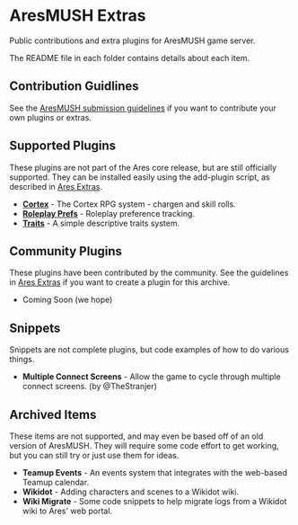 # AresMUSH Extras

Public contributions and extra plugins for AresMUSH game server.  

The README file in each folder contains details about each item.

## Contribution Guidlines

See the [AresMUSH submission guidelines](https://aresmush.com/tutorials/code/extra-contribs/) if you want to contribute your own plugins or extras.

## Supported Plugins

These plugins are not part of the Ares core release, but are still officially supported.  They can be installed easily using the add-plugin script, as described in [Ares Extras](https://aresmush.com/tutorials/code/extras/).

* **[Cortex](https://github.com/AresMUSH/ares-extras/tree/master/plugins/cortex)** - The Cortex RPG system - chargen and skill rolls.
* **[Roleplay Prefs](https://github.com/AresMUSH/ares-extras/tree/master/plugins/prefs)** - Roleplay preference tracking.
* **[Traits](https://github.com/AresMUSH/ares-extras/tree/master/plugins/traits)** - A simple descriptive traits system.

## Community Plugins

These plugins have been contributed by the community.  See the guidelines in [Ares Extras](https://aresmush.com/tutorials/code/extras/) if you want to create a plugin for this archive.

* Coming Soon (we hope)

## Snippets

Snippets are not complete plugins, but code examples of how to do various things.

* **Multiple Connect Screens** - Allow the game to cycle through multiple connect screens.  (by @TheStranjer)

## Archived Items

These items are not supported, and may even be based off of an old version of AresMUSH.  They will require some code effort to get working, but you can still try or just use them for ideas.

* **Teamup Events** - An events system that integrates with the web-based Teamup calendar.
* **Wikidot** - Adding characters and scenes to a Wikidot wiki.
* **Wiki Migrate** - Some code snippets to help migrate logs from a Wikidot wiki to Ares' web portal.
